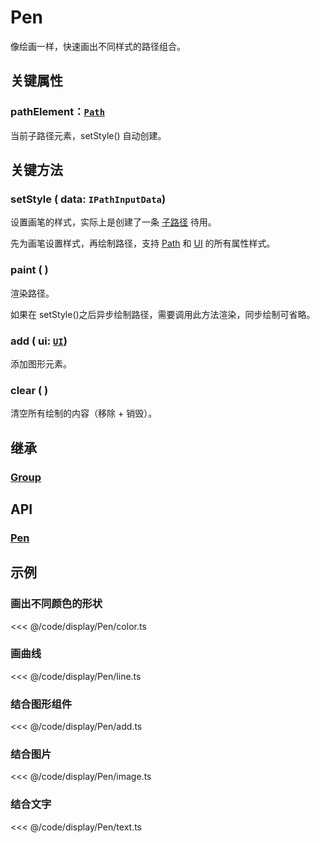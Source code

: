 <script setup>
import Case from '/component/Case.vue'
</script>

# Pen

像绘画一样，快速画出不同样式的路径组合。

<case name="Pen"></case>

## 关键属性

### pathElement：[`Path`](./Path.md)

当前子路径元素，setStyle() 自动创建。

## 关键方法

### setStyle ( data: `IPathInputData`)

设置画笔的样式，实际上是创建了一条 [子路径](./Path.md) 待用。

先为画笔设置样式，再绘制路径，支持 [Path](./Path.md) 和 [UI](./UI.md) 的所有属性样式。

### paint ( )

渲染路径。

如果在 setStyle()之后异步绘制路径，需要调用此方法渲染，同步绘制可省略。

### add ( ui: [`UI`](./UI.md))

添加图形元素。

### clear ( )

清空所有绘制的内容（移除 + 销毁）。

<!--@include: ../path/PathDrawer.md-->

## 继承

### [Group](./Group.md)

## API

### [Pen](/api/classes/Pen.md)

## 示例

<case name="Pen" index=0></case>

### 画出不同颜色的形状

<<< @/code/display/Pen/color.ts

<case name="Pen" index=2></case>

### 画曲线

<<< @/code/display/Pen/line.ts

<case name="Pen" index=3></case>

### 结合图形组件

<<< @/code/display/Pen/add.ts

<case name="Pen" index=4></case>

### 结合图片

<<< @/code/display/Pen/image.ts

<case name="Pen" index=5></case>

### 结合文字

<<< @/code/display/Pen/text.ts
